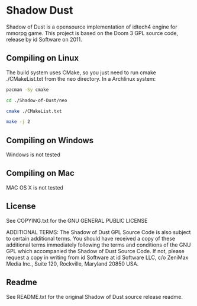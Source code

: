 # Shadow Dust
Shadow of Dust is a opensource implementation of idtech4 engine for mmorpg game. This project is based on the Doom 3 GPL source code, release by id Software on 2011.

## Compiling on Linux
The build system uses CMake, so you just need to run cmake ./CMakeList.txt from the neo directory. In a Archlinux system:

```bash
pacman -Sy cmake
```
```bash
cd ./Shadow-of-Dust/neo
```
```bash
cmake ./CMakeList.txt
```
```bash
make -j 2
```
## Compiling on Windows
Windows is not tested

## Compiling on Mac
MAC OS X is not tested

## License
See COPYING.txt for the GNU GENERAL PUBLIC LICENSE

ADDITIONAL TERMS:  The Shadow of Dust GPL Source Code is also subject to certain additional terms. You should have received a copy of these additional terms immediately following the terms and conditions of the 
GNU GPL which accompanied the Shadow of Dust Source Code.  If not, please request a copy in writing from id Software at id Software LLC, c/o ZeniMax Media Inc., Suite 120, Rockville, Maryland 20850 USA.

## Readme
See README.txt for the original Shadow of Dust source release readme.
